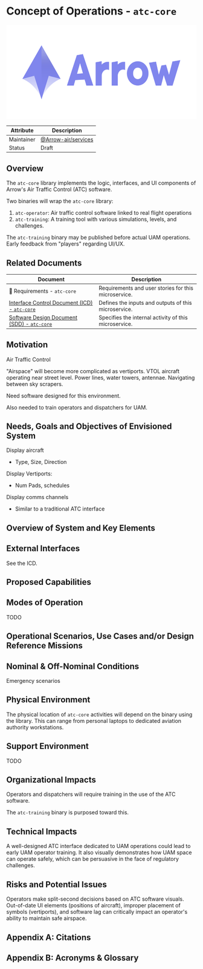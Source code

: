 # Concept of Operations - `atc-core`

<center>

<img src="https://github.com/Arrow-air/tf-github/raw/main/src/templates/doc-banner-services.png" style="height:250px" />

</center>

Attribute | Description
--- | ---
Maintainer | [@Arrow-air/services](https://github.com/orgs/Arrow-air/teams)
Status | Draft
  
## Overview

The `atc-core` library implements the logic, interfaces, and UI components of Arrow's Air Traffic Control (ATC) software.

Two binaries will wrap the `atc-core` library:
1) `atc-operator`: Air traffic control software linked to real flight operations
2) `atc-training`: A training tool with various simulations, levels, and challenges.

The `atc-training` binary may be published before actual UAM operations. Early feedback from "players" regarding UI/UX.

## Related Documents

Document | Description
--- | ---
:construction: Requirements - `atc-core` | Requirements and user stories for this microservice.
[Interface Control Document (ICD) - `atc-core`](./icd.md) | Defines the inputs and outputs of this microservice.
[Software Design Document (SDD) - `atc-core`](./sdd.md) | Specifies the internal activity of this microservice.

## Motivation

Air Traffic Control 

"Airspace" will become more complicated as vertiports. VTOL aircraft operating near street level. Power lines, water towers, antennae. Navigating between sky scrapers.

Need software designed for this environment.

Also needed to train operators and dispatchers for UAM.

## Needs, Goals and Objectives of Envisioned System

Display aircraft
- Type, Size, Direction

Display Vertiports:
- Num Pads, schedules

Display comms channels
- Similar to a traditional ATC interface

## Overview of System and Key Elements



## External Interfaces
See the ICD.

## Proposed Capabilities

## Modes of Operation

TODO

## Operational Scenarios, Use Cases and/or Design Reference Missions

## Nominal & Off-Nominal Conditions

Emergency scenarios

## Physical Environment

The physical location of `atc-core` activities will depend on the binary using the library. This can range from personal laptops to dedicated aviation authority workstations.

## Support Environment

TODO

## Organizational Impacts

Operators and dispatchers will require training in the use of the ATC software.

The `atc-training` binary is purposed toward this.

## Technical Impacts

A well-designed ATC interface dedicated to UAM operations could lead to early UAM operator training. It also visually demonstrates how UAM space can operate safely, which can be persuasive in the face of regulatory challenges.

## Risks and Potential Issues

Operators make split-second decisions based on ATC software visuals. Out-of-date UI elements (positions of aircraft), improper placement of symbols (vertiports), and software lag can critically impact an operator's ability to maintain safe airspace.

## Appendix A: Citations

## Appendix B: Acronyms & Glossary
